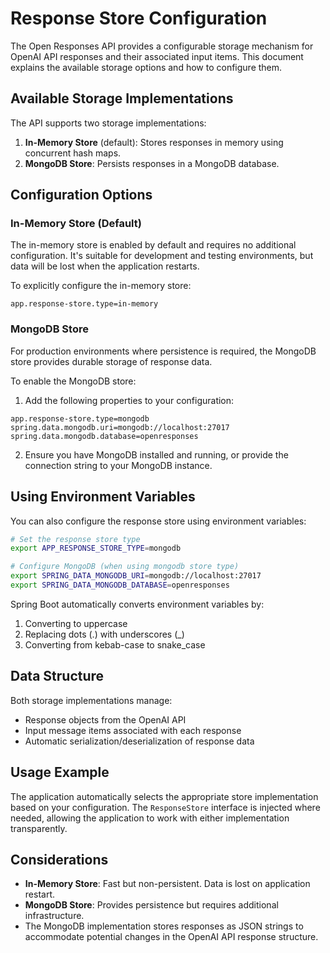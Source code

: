 # Response Store Configuration

The Open Responses API provides a configurable storage mechanism for OpenAI API responses and their associated input items. This document explains the available storage options and how to configure them.

## Available Storage Implementations

The API supports two storage implementations:

1. **In-Memory Store** (default): Stores responses in memory using concurrent hash maps.
2. **MongoDB Store**: Persists responses in a MongoDB database.

## Configuration Options

### In-Memory Store (Default)

The in-memory store is enabled by default and requires no additional configuration. It's suitable for development and testing environments, but data will be lost when the application restarts.

To explicitly configure the in-memory store:

```properties
app.response-store.type=in-memory
```

### MongoDB Store

For production environments where persistence is required, the MongoDB store provides durable storage of response data.

To enable the MongoDB store:

1. Add the following properties to your configuration:

```properties
app.response-store.type=mongodb
spring.data.mongodb.uri=mongodb://localhost:27017
spring.data.mongodb.database=openresponses
```

2. Ensure you have MongoDB installed and running, or provide the connection string to your MongoDB instance.

## Using Environment Variables

You can also configure the response store using environment variables:

```bash
# Set the response store type
export APP_RESPONSE_STORE_TYPE=mongodb

# Configure MongoDB (when using mongodb store type)
export SPRING_DATA_MONGODB_URI=mongodb://localhost:27017
export SPRING_DATA_MONGODB_DATABASE=openresponses
```

Spring Boot automatically converts environment variables by:
1. Converting to uppercase
2. Replacing dots (.) with underscores (_)
3. Converting from kebab-case to snake_case

## Data Structure

Both storage implementations manage:
- Response objects from the OpenAI API
- Input message items associated with each response
- Automatic serialization/deserialization of response data

## Usage Example

The application automatically selects the appropriate store implementation based on your configuration. The `ResponseStore` interface is injected where needed, allowing the application to work with either implementation transparently.

## Considerations

- **In-Memory Store**: Fast but non-persistent. Data is lost on application restart.
- **MongoDB Store**: Provides persistence but requires additional infrastructure.
- The MongoDB implementation stores responses as JSON strings to accommodate potential changes in the OpenAI API response structure. 